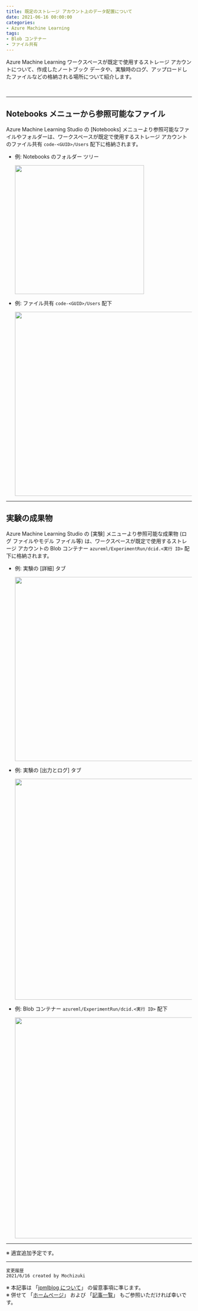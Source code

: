 ```yaml
---
title: 既定のストレージ アカウント上のデータ配置について
date: 2021-06-16 00:00:00
categories:
- Azure Machine Learning
tags:
- Blob コンテナー
- ファイル共有
---
```

Azure Machine Learning ワークスペースが既定で使用するストレージ アカウントについて、作成したノートブック データや、実験時のログ、アップロードしたファイルなどの格納される場所について紹介します。  
<!-- more -->
<br>

***
## Notebooks メニューから参照可能なファイル
Azure Machine Learning Studio の [Notebooks] メニューより参照可能なファイルやフォルダーは、ワークスペースが既定で使用するストレージ アカウントのファイル共有 `code-<GUID>/Users` 配下に格納されます。  

- 例: Notebooks のフォルダー ツリー  
   
   <img src="https://jpmlblog.github.io/images/AML-data-location/AML-UI-notebooks.png" width=350px align="left"><br clear="left">  

- 例: ファイル共有 `code-<GUID>/Users` 配下  

   <img src="https://jpmlblog.github.io/images/AML-data-location/AML-Fileshare-code.png" width=500px align="left"><br clear="left">  

---
## 実験の成果物
Azure Machine Learning Studio の [実験] メニューより参照可能な成果物 (ログ ファイルやモデル ファイル等) は、ワークスペースが既定で使用するストレージ アカウントの Blob コンテナー `azureml/ExperimentRun/dcid.<実行 ID>` 配下に格納されます。  

- 例: 実験の [詳細] タブ  
   
   <img src="https://jpmlblog.github.io/images/AML-data-location/AML-UI-experiment-detail.png" width=500px align="left"><br clear="left">  

- 例: 実験の [出力とログ] タブ  
   
   <img src="https://jpmlblog.github.io\images\AML-data-location\AML-UI-experiment-output.png" width=600px align="left"><br clear="left">  

- 例: Blob コンテナー `azureml/ExperimentRun/dcid.<実行 ID>` 配下  

   <img src="https://jpmlblog.github.io\images\AML-data-location\AML-Blob-experimentrun.png" width=600px align="left"><br clear="left">  

---

※ 適宜追加予定です。



***
`変更履歴`  
`2021/6/16 created by Mochizuki`

※ 本記事は 「[jpmlblog について](https://jpmlblog.github.io/blog/2020/01/01/about-jpmlblog/)」 の留意事項に準じます。  
※ 併せて 「[ホームページ](https://jpmlblog.github.io/blog/)」 および 「[記事一覧](https://jpmlblog.github.io/blog/archives/)」 もご参照いただければ幸いです。  